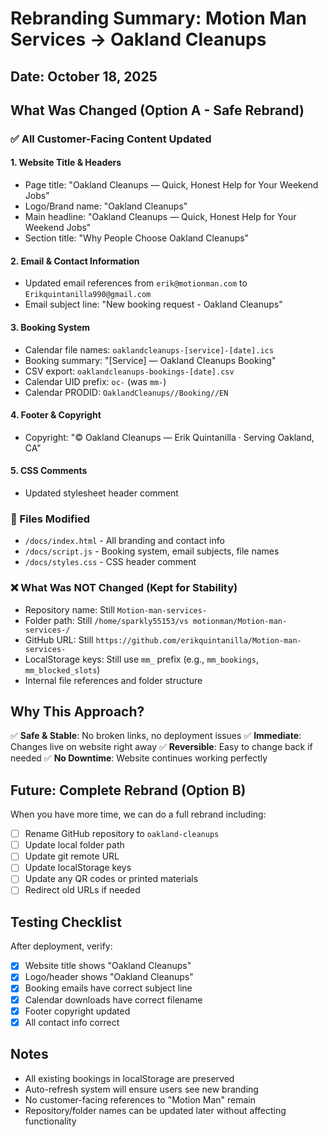 # Rebranding Summary: Motion Man Services → Oakland Cleanups

## Date: October 18, 2025

## What Was Changed (Option A - Safe Rebrand)

### ✅ All Customer-Facing Content Updated

#### 1. **Website Title & Headers**
- Page title: "Oakland Cleanups — Quick, Honest Help for Your Weekend Jobs"
- Logo/Brand name: "Oakland Cleanups"
- Main headline: "Oakland Cleanups — Quick, Honest Help for Your Weekend Jobs"
- Section title: "Why People Choose Oakland Cleanups"

#### 2. **Email & Contact Information**
- Updated email references from `erik@motionman.com` to `Erikquintanilla990@gmail.com`
- Email subject line: "New booking request - Oakland Cleanups"

#### 3. **Booking System**
- Calendar file names: `oaklandcleanups-[service]-[date].ics`
- Booking summary: "[Service] — Oakland Cleanups Booking"
- CSV export: `oaklandcleanups-bookings-[date].csv`
- Calendar UID prefix: `oc-` (was `mm-`)
- Calendar PRODID: `OaklandCleanups//Booking//EN`

#### 4. **Footer & Copyright**
- Copyright: "© Oakland Cleanups — Erik Quintanilla · Serving Oakland, CA"

#### 5. **CSS Comments**
- Updated stylesheet header comment

### 📁 Files Modified
- `/docs/index.html` - All branding and contact info
- `/docs/script.js` - Booking system, email subjects, file names
- `/docs/styles.css` - CSS header comment

### ❌ What Was NOT Changed (Kept for Stability)
- Repository name: Still `Motion-man-services-`
- Folder path: Still `/home/sparkly55153/vs motionman/Motion-man-services-/`
- GitHub URL: Still `https://github.com/erikquintanilla/Motion-man-services-`
- LocalStorage keys: Still use `mm_` prefix (e.g., `mm_bookings`, `mm_blocked_slots`)
- Internal file references and folder structure

## Why This Approach?

✅ **Safe & Stable**: No broken links, no deployment issues
✅ **Immediate**: Changes live on website right away
✅ **Reversible**: Easy to change back if needed
✅ **No Downtime**: Website continues working perfectly

## Future: Complete Rebrand (Option B)

When you have more time, we can do a full rebrand including:
- [ ] Rename GitHub repository to `oakland-cleanups`
- [ ] Update local folder path
- [ ] Update git remote URL
- [ ] Update localStorage keys
- [ ] Update any QR codes or printed materials
- [ ] Redirect old URLs if needed

## Testing Checklist

After deployment, verify:
- [x] Website title shows "Oakland Cleanups"
- [x] Logo/header shows "Oakland Cleanups"
- [x] Booking emails have correct subject line
- [x] Calendar downloads have correct filename
- [x] Footer copyright updated
- [x] All contact info correct

## Notes

- All existing bookings in localStorage are preserved
- Auto-refresh system will ensure users see new branding
- No customer-facing references to "Motion Man" remain
- Repository/folder names can be updated later without affecting functionality
